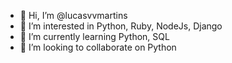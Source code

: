 - 👋 Hi, I’m @lucasvvmartins
- 👀 I’m interested in Python, Ruby, NodeJs, Django
- 🌱 I’m currently learning Python, SQL
- 💞️ I’m looking to collaborate on Python
